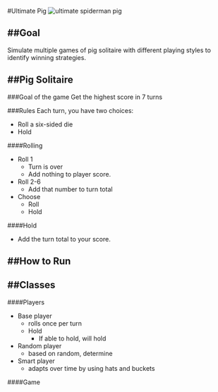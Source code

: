 #Ultimate Pig
![ultimate spiderman pig ](http://i107.photobucket.com/albums/m294/Armitage72/Executioner.jpg)

##Goal
----------
Simulate multiple games of pig solitaire with different playing styles to identify winning strategies.

##Pig Solitaire
----------
###Goal of the game
Get the highest score in 7 turns

###Rules
Each turn, you have two choices:
 - Roll a six-sided die
 - Hold

####Rolling
- Roll 1 
	- Turn is over 
	- Add nothing to player score. 
- Roll 2-6 
	 - Add that number to turn total
 - Choose
	 - Roll
	 - Hold

####Hold 
-  Add the turn total to your score.


##How to Run
----------




##Classes
----------
####Players

 - Base player
	 - rolls once per turn 
	 - Hold
		 - If able to hold, will hold
 - Random player
	 - based on random, determine
 - Smart player
	 - adapts over time by using hats and buckets 

####Game

